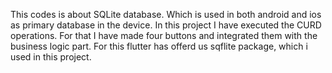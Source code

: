 This codes is about SQLite database. Which is used in both android and ios as primary database in the device. In this project I have executed the CURD operations. For that I have made four buttons and integrated them with the
business logic part. For this flutter has offerd us sqflite package, which i used in this project. 
